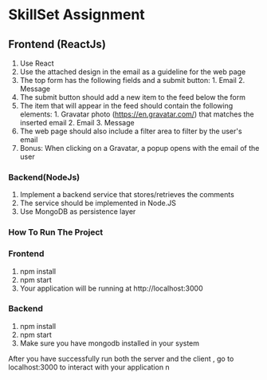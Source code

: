 # SkillSet Assignment

## Frontend (ReactJs)

  1. Use React 
  2. Use the attached design in the email as a guideline for the web page 
  3. The top form has the following fields and a submit button: 
                    1. Email 
                    2. Message 
 4. The submit button should add a new item to the feed below the form 
 5. The item that will appear in the feed should contain the following elements: 
                    1. Gravatar photo (https://en.gravatar.com/) that matches the inserted email
                    2. Email 
                    3. Message 
6. The web page should also include a filter area to filter by the user's email 
7. Bonus: When clicking on a Gravatar, a popup opens with the email of the  user 

### Backend(NodeJs)

1. Implement a backend service that stores/retrieves the comments 
2. The service should be implemented in Node.JS 
3. Use MongoDB as persistence layer


### How To Run The Project


### Frontend
  1. npm install                                                
  2. npm start                                          
  3. Your application will be running at http://localhost:3000

### Backend
  1. npm install                                             
  2. npm start                                      
  3. Make sure you have mongodb installed in your system                        

After you have successfully run both the server and the client , go to localhost:3000 to interact with your application
n
